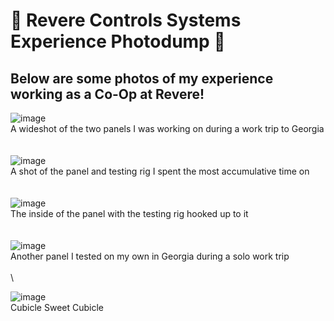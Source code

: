 # 🦾 Revere Controls Systems Experience Photodump 🦾
## Below are some photos of my experience working as a Co-Op at Revere!


![image](https://github.com/DanEdwards14/E-Portfolio/assets/71192944/d455035b-6d27-4ff8-a359-027fb7a2d7cb)\
A wideshot of the two panels I was working on during a work trip to Georgia\
\
\
![image](https://github.com/DanEdwards14/E-Portfolio/assets/71192944/8226e68c-529b-4791-9f10-0f0836f8c6d5)\
A shot of the panel and testing rig I spent the most accumulative time on\
\
\
![image](https://github.com/DanEdwards14/E-Portfolio/assets/71192944/9eb5dddf-5270-407a-b796-5d6250025230)\
The inside of the panel with the testing rig hooked up to it\
\
\
![image](https://github.com/DanEdwards14/E-Portfolio/assets/71192944/0b9ead14-c343-409c-bf7a-d76fe2886022)\
Another panel I tested on my own in Georgia during a solo work trip\
\
\

![image](https://github.com/DanEdwards14/E-Portfolio/assets/71192944/ca56f6ab-130d-4472-8ad5-c078266471ba)\
Cubicle Sweet Cubicle
